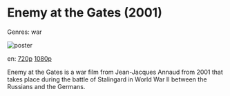 # Enemy at the Gates (2001)

Genres: war

![poster](http://image.tmdb.org/t/p/w500/dOWSbEn3ucyoiBE9IgFWAo1O7Sg.jpg)

en:
  [720p](magnet:?xt=urn:btih:FB9BE2362BBF6BDE95F64A5203421E920FA380A5&tr=udp://glotorrents.pw:6969/announce&tr=udp://tracker.opentrackr.org:1337/announce&tr=udp://torrent.gresille.org:80/announce&tr=udp://tracker.openbittorrent.com:80&tr=udp://tracker.coppersurfer.tk:6969&tr=udp://tracker.leechers-paradise.org:6969&tr=udp://p4p.arenabg.ch:1337&tr=udp://tracker.internetwarriors.net:1337)
  [1080p](magnet:?xt=urn:btih:A4E6607F13A58CB9108263D5C89CACAEC5BE84DB&tr=udp://glotorrents.pw:6969/announce&tr=udp://tracker.opentrackr.org:1337/announce&tr=udp://torrent.gresille.org:80/announce&tr=udp://tracker.openbittorrent.com:80&tr=udp://tracker.coppersurfer.tk:6969&tr=udp://tracker.leechers-paradise.org:6969&tr=udp://p4p.arenabg.ch:1337&tr=udp://tracker.internetwarriors.net:1337)
  


Enemy at the Gates is a war film from Jean-Jacques Annaud from 2001 that takes place during the battle of Stalingard in World War II between the Russians and the Germans.